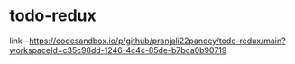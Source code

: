 # todo-redux
link--https://codesandbox.io/p/github/pranjali22pandey/todo-redux/main?workspaceId=c35c98dd-1246-4c4c-85de-b7bca0b90719
